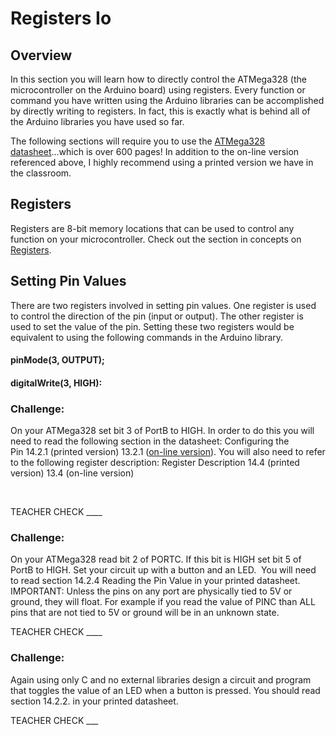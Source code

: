 # Registers Io

## Overview

In this section you will learn how to directly control the ATMega328 (the microcontroller on the Arduino board) using registers. Every function or command you have written using the Arduino libraries can be accomplished by directly writing to registers. In fact, this is exactly what is behind all of the Arduino libraries you have used so far.

The following sections will require you to use the [ATMega328 datasheet](https://www.google.com/url?q=http://ww1.microchip.com/downloads/en/DeviceDoc/Atmel-7810-Automotive-Microcontrollers-ATmega328P_Datasheet.pdf&sa=D&ust=1587613174384000)...which is over 600 pages\! In addition to the on-line version referenced above, I highly recommend using a printed version we have in the classroom.

## Registers

Registers are 8-bit memory locations that can be used to control any function on your microcontroller. Check out the section in concepts on [Registers](https://www.google.com/url?q=https://docs.google.com/document/d/1BmZbXzxnD2j17QToSZ9jeZmnP7burwfksfQq2v4zu-Y/edit%23heading%3Dh.f13ytdd3fjv&sa=D&ust=1587613174385000).

## Setting Pin Values

There are two registers involved in setting pin values. One register is used to control the direction of the pin (input or output). The other register is used to set the value of the pin. Setting these two registers would be equivalent to using the following commands in the Arduino library.

#### pinMode(3, OUTPUT);

#### digitalWrite(3, HIGH):

### Challenge:

On your ATMega328 set bit 3 of PortB to HIGH. In order to do this you will need to read the following section in the datasheet: Configuring the Pin 14.2.1 (printed version) 13.2.1 ([on-line version](https://www.google.com/url?q=http://ww1.microchip.com/downloads/en/DeviceDoc/Atmel-7810-Automotive-Microcontrollers-ATmega328P_Datasheet.pdf&sa=D&ust=1587613174386000)). You will also need to refer to the following register description: Register Description 14.4 (printed version) 13.4 (on-line version)

        

TEACHER CHECK \_\_\_\_

### Challenge:

On your ATMega328 read bit 2 of PORTC. If this bit is HIGH set bit 5 of PortB to HIGH. Set your circuit up with a button and an LED.  You will need to read section 14.2.4 Reading the Pin Value in your printed datasheet. IMPORTANT: Unless the pins on any port are physically tied to 5V or ground, they will float. For example if you read the value of PINC than ALL pins that are not tied to 5V or ground will be in an unknown state.

TEACHER CHECK \_\_\_\_

### Challenge:

Again using only C and no external libraries design a circuit and program that toggles the value of an LED when a button is pressed. You should read section 14.2.2. in your printed datasheet.

TEACHER CHECK \_\_\_
